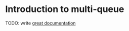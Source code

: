 # Introduction to multi-queue

TODO: write [great documentation](http://jacobian.org/writing/great-documentation/what-to-write/)
